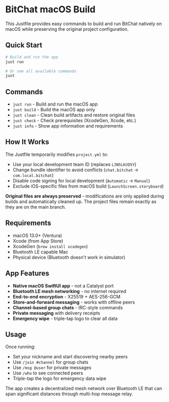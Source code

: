 # BitChat macOS Build

This Justfile provides easy commands to build and run BitChat natively on macOS while preserving the original project configuration.

## Quick Start

```bash
# Build and run the app
just run

# Or see all available commands
just
```

## Commands

- `just run` - Build and run the macOS app
- `just build` - Build the macOS app only  
- `just clean` - Clean build artifacts and restore original files
- `just check` - Check prerequisites (XcodeGen, Xcode, etc.)
- `just info` - Show app information and requirements

## How It Works

The Justfile temporarily modifies `project.yml` to:
- Use your local development team ID (replaces `L3N5LHJD5Y`)
- Change bundle identifier to avoid conflicts (`chat.bitchat` → `com.local.bitchat`)
- Disable code signing for local development (`Automatic` → `Manual`)
- Exclude iOS-specific files from macOS build (`LaunchScreen.storyboard`)

**Original files are always preserved** - modifications are only applied during builds and automatically cleaned up. The project files remain exactly as they are on the main branch.

## Requirements

- macOS 13.0+ (Ventura)
- Xcode (from App Store)
- XcodeGen (`brew install xcodegen`)
- Bluetooth LE capable Mac
- Physical device (Bluetooth doesn't work in simulator)

## App Features

- **Native macOS SwiftUI app** - not a Catalyst port
- **Bluetooth LE mesh networking** - no internet required
- **End-to-end encryption** - X25519 + AES-256-GCM
- **Store-and-forward messaging** - works with offline peers
- **Channel-based group chats** - IRC-style commands
- **Private messaging** with delivery receipts
- **Emergency wipe** - triple-tap logo to clear all data

## Usage

Once running:
- Set your nickname and start discovering nearby peers
- Use `/join #channel` for group chats
- Use `/msg @user` for private messages  
- Use `/who` to see connected peers
- Triple-tap the logo for emergency data wipe

The app creates a decentralized mesh network over Bluetooth LE that can span significant distances through multi-hop message relay.
